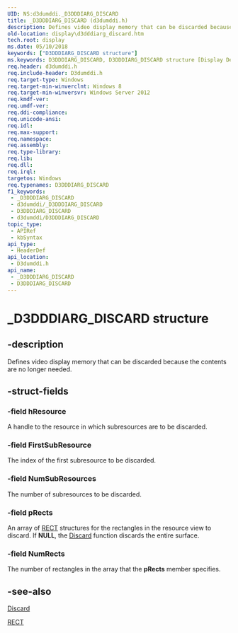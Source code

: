 ```yaml
---
UID: NS:d3dumddi._D3DDDIARG_DISCARD
title: _D3DDDIARG_DISCARD (d3dumddi.h)
description: Defines video display memory that can be discarded because the contents are no longer needed.
old-location: display\d3dddiarg_discard.htm
tech.root: display
ms.date: 05/10/2018
keywords: ["D3DDDIARG_DISCARD structure"]
ms.keywords: D3DDDIARG_DISCARD, D3DDDIARG_DISCARD structure [Display Devices], _D3DDDIARG_DISCARD, d3dumddi/D3DDDIARG_DISCARD, display.d3dddiarg_discard
req.header: d3dumddi.h
req.include-header: D3dumddi.h
req.target-type: Windows
req.target-min-winverclnt: Windows 8
req.target-min-winversvr: Windows Server 2012
req.kmdf-ver: 
req.umdf-ver: 
req.ddi-compliance: 
req.unicode-ansi: 
req.idl: 
req.max-support: 
req.namespace: 
req.assembly: 
req.type-library: 
req.lib: 
req.dll: 
req.irql: 
targetos: Windows
req.typenames: D3DDDIARG_DISCARD
f1_keywords:
 - _D3DDDIARG_DISCARD
 - d3dumddi/_D3DDDIARG_DISCARD
 - D3DDDIARG_DISCARD
 - d3dumddi/D3DDDIARG_DISCARD
topic_type:
 - APIRef
 - kbSyntax
api_type:
 - HeaderDef
api_location:
 - D3dumddi.h
api_name:
 - _D3DDDIARG_DISCARD
 - D3DDDIARG_DISCARD
---
```


# _D3DDDIARG_DISCARD structure


## -description

Defines video display memory that can be discarded because the contents are no longer needed.

## -struct-fields

### -field hResource

A handle to the resource in which subresources are to be discarded.

### -field FirstSubResource

The index of the first subresource to be discarded.

### -field NumSubResources

The number of subresources to be discarded.

### -field pRects

An array of <a href="/windows/win32/api/windef/ns-windef-rect">RECT</a> structures for the rectangles in the resource view to discard. If <b>NULL</b>, the <a href="/windows-hardware/drivers/ddi/d3dumddi/nc-d3dumddi-pfnd3dddi_discard">Discard</a> function discards the entire surface.

### -field NumRects

The number of rectangles in the array that the  <b>pRects</b> member specifies.

## -see-also

<a href="/windows-hardware/drivers/ddi/d3dumddi/nc-d3dumddi-pfnd3dddi_discard">Discard</a>



<a href="/windows/win32/api/windef/ns-windef-rect">RECT</a>

